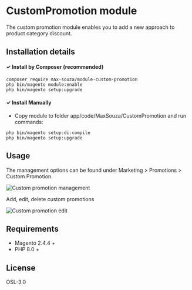 # CustomPromotion module

The custom promotion module enables you to add a new approach to product category discount.

## Installation details

#### ✓ Install by Composer (recommended)
```
composer require max-souza/module-custom-promotion
php bin/magento module:enable
php bin/magento setup:upgrade
```

#### ✓ Install Manually
- Copy module to folder app/code/MaxSouza/CustomPromotion and run commands:
```
php bin/magento setup:di:compile
php bin/magento setup:upgrade
```

## Usage
The management options can be found under Marketing > Promotions > Custom Promotion.

![Custom promotion management](https://github.com/MaxSouza/module-custom-promotion/assets/5350377/83d95597-8cdc-4479-9d64-3d867d05a605)


Add, edit, delete custom promotions

![Custom promotion edit](https://github.com/MaxSouza/module-custom-promotion/assets/5350377/6de7102d-0e3b-43f9-a0cb-5178dcc00681)

## Requirements

- Magento 2.4.4 +
- PHP 8.0 +

## License
OSL-3.0
